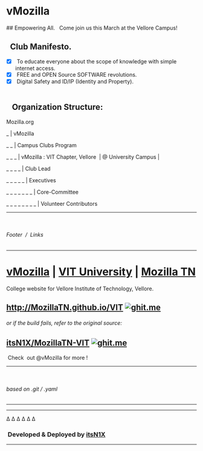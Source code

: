 # vMozilla 
## Empowering All.
 
Come join us this March at the Vellore Campus!
 
 
##    Club Manifesto.  
- [x]  To educate everyone about the scope of knowledge with simple internet access.
- [x]  FREE and OPEN Source SOFTWARE revolutions.  
- [x]  Digital Safety and ID/IP (Identity and Property).  
 
 
##    Organization Structure:

Mozilla.org
 
 
_  | vMozilla
  
  
_ _  | Campus Clubs Program
    
    
_ _ _  | vMozilla : VIT Chapter, Vellore  | @ University Campus | 
    
    
_ _ _ _  | Club Lead   
        
        
_ _ _ _ _ | Executives  
          
          
_ _ _ _ _ _ _ | Core-Committee 
            
            
_ _ _ _ _ _ _ _ | Volunteer Contributors 
             
           
         
 
 
----
 
######  Footer  /  Links 

----


# [vMozilla](http://www.github.com/vMozilla) | [VIT University](http://www.github.com/VITUni) | [Mozilla TN](http://github.com/mozillatn) 
College website for Vellore Institute of Technology, Vellore. 
## <http://MozillaTN.github.io/VIT> [![ghit.me](https://ghit.me/badge.svg?repo=MozillaTN/VIT)](https://ghit.me/repo/MozillaTN/VIT)

###### or if the build fails, refer to the original source:
## [itsN1X/MozillaTN-VIT](https://itsn1x.github.io/MozillaTN-VIT/) [![ghit.me](https://ghit.me/badge.svg?repo=itsn1x/MozillaTN-VIT)](https://ghit.me/repo/itsn1x/MozillaTN-VIT)
 Check  out @vMozilla for more !




 
----
 
######  based on .git / .yaml 

----



 
----

∆ ∆ ∆ ∆ ∆ ∆
 
###  Developed & Deployed by [itsN1X](http://N1X.website)

----
